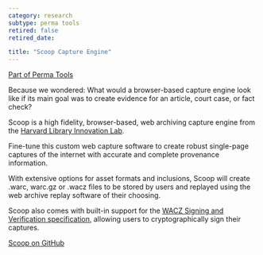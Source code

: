 ```yaml
---
category: research
subtype: perma tools
retired: false
retired_date:

title: "Scoop Capture Engine"
---
```


[Part of Perma Tools](https://tools.perma.cc/)

Because we wondered: What would a browser-based capture engine look like if its main goal was to create evidence for an article, court case, or fact check?

Scoop is a high fidelity, browser-based, web archiving capture engine from the [Harvard Library Innovation Lab](https://lil.law.harvard.edu/).

Fine-tune this custom web capture software to create robust single-page captures of the internet with accurate and complete provenance information.

With extensive options for asset formats and inclusions, Scoop will create .warc, warc.gz or .wacz files to be stored by users and replayed using the web archive replay software of their choosing.

Scoop also comes with built-in support for the [WACZ Signing and Verification specification](https://specs.webrecorder.net/wacz-auth/0.1.0/), allowing users to cryptographically sign their captures.

[Scoop on GitHub](https://github.com/harvard-lil/scoop)
